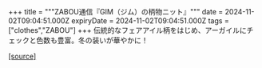 +++
title = """ZABOU通信『GIM（ジム）の柄物ニット』"""
date = 2024-11-02T09:04:51.000Z
expiryDate = 2024-11-02T09:04:51.000Z
tags = ["clothes","ZABOU"]
+++
伝統的なフェアアイル柄をはじめ、アーガイルにチェックと色数も豊富。冬の装いが華やかに！

[[source]](https://zabou.org/2024/11/02/311169/)
